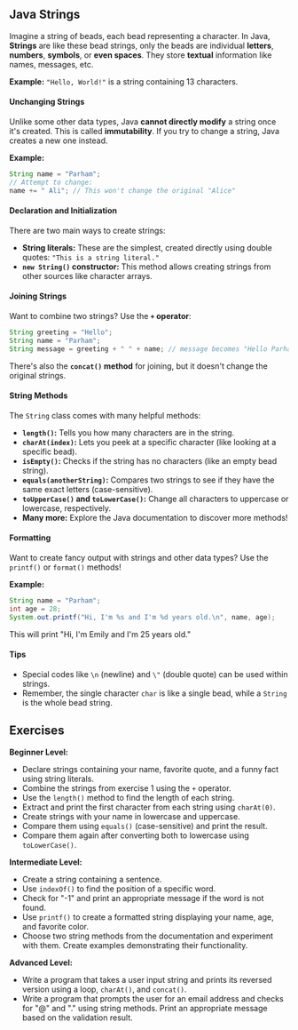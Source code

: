## Java Strings

Imagine a string of beads, each bead representing a character. In Java, **Strings** are like these bead strings, only the beads are individual **letters**, **numbers**, **symbols**, or **even spaces**. They store **textual** information like names, messages, etc.

**Example:** `"Hello, World!"` is a string containing 13 characters.

#### **Unchanging Strings**

Unlike some other data types, Java **cannot directly modify** a string once it's created. This is called **immutability**. If you try to change a string, Java creates a new one instead.

**Example:**

```java
String name = "Parham";
// Attempt to change:
name += " Ali"; // This won't change the original "Alice"
```

#### Declaration and Initialization

There are two main ways to create strings:

* **String literals:** These are the simplest, created directly using double quotes: `"This is a string literal."`
* **`new String()` constructor:** This method allows creating strings from other sources like character arrays.

#### **Joining Strings**

Want to combine two strings? Use the **`+` operator**:

```java
String greeting = "Hello";
String name = "Parham";
String message = greeting + " " + name; // message becomes "Hello Parham"
```

There's also the **`concat()` method** for joining, but it doesn't change the original strings.

#### **String Methods**

The `String` class comes with many helpful methods:

* **`length()`:** Tells you how many characters are in the string.
* **`charAt(index)`:** Lets you peek at a specific character (like looking at a specific bead).
* **`isEmpty()`:** Checks if the string has no characters (like an empty bead string).
* **`equals(anotherString)`:** Compares two strings to see if they have the same exact letters (case-sensitive).
* **`toUpperCase()` and `toLowerCase()`:** Change all characters to uppercase or lowercase, respectively.
* **Many more:** Explore the Java documentation to discover more methods!

#### **Formatting**

Want to create fancy output with strings and other data types? Use the `printf()` or `format()` methods!

**Example:**

```java
String name = "Parham";
int age = 28;
System.out.printf("Hi, I'm %s and I'm %d years old.\n", name, age);
```

This will print "Hi, I'm Emily and I'm 25 years old."

#### **Tips**

* Special codes like `\n` (newline) and `\"` (double quote) can be used within strings.
* Remember, the single character `char` is like a single bead, while a `String` is the whole bead string.

## Exercises

**Beginner Level:**

* Declare strings containing your name, favorite quote, and a funny fact using string literals.
* Combine the strings from exercise 1 using the `+` operator.
* Use the `length()` method to find the length of each string.
* Extract and print the first character from each string using `charAt(0)`.
* Create strings with your name in lowercase and uppercase.
* Compare them using `equals()` (case-sensitive) and print the result.
* Compare them again after converting both to lowercase using `toLowerCase()`.

**Intermediate Level:**

* Create a string containing a sentence.
* Use `indexOf()` to find the position of a specific word.
* Check for "-1" and print an appropriate message if the word is not found.
* Use `printf()` to create a formatted string displaying your name, age, and favorite color.
* Choose two string methods from the documentation and experiment with them. Create examples demonstrating their functionality.

**Advanced Level:**

* Write a program that takes a user input string and prints its reversed version using a loop, `charAt()`, and `concat()`.
* Write a program that prompts the user for an email address and checks for "@" and "." using string methods. Print an appropriate message based on the validation result.
